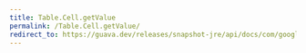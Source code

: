```yaml
---
title: Table.Cell.getValue
permalink: /Table.Cell.getValue/
redirect_to: https://guava.dev/releases/snapshot-jre/api/docs/com/google/common/collect/Table.Cell.html#getValue--
---
```

